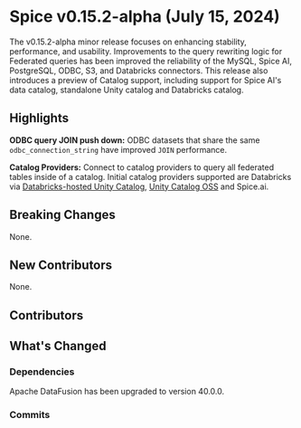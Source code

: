 # Spice v0.15.2-alpha (July 15, 2024)

The v0.15.2-alpha minor release focuses on enhancing stability, performance, and usability.  Improvements to the query rewriting logic for Federated queries has been improved the reliability of the MySQL, Spice AI, PostgreSQL, ODBC, S3, and Databricks connectors.  This release also introduces a preview of Catalog support, including support for Spice AI's data catalog, standalone Unity catalog and Databricks catalog.

## Highlights

**ODBC query JOIN push down:** ODBC datasets that share the same `odbc_connection_string` have improved `JOIN` performance.

**Catalog Providers:** Connect to catalog providers to query all federated tables inside of a catalog. Initial catalog providers supported are Databricks via [Databricks-hosted Unity Catalog](https://www.databricks.com/product/unity-catalog), [Unity Catalog OSS](https://github.com/unitycatalog/unitycatalog/tree/main) and Spice.ai.

## Breaking Changes

None.

## New Contributors

None.

## Contributors


## What's Changed

### Dependencies

Apache DataFusion has been upgraded to version 40.0.0.  

### Commits
